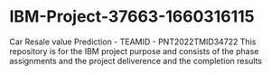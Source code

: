 # IBM-Project-37663-1660316115
Car Resale value Prediction - TEAMID - PNT2022TMID34722
This repository is for the IBM project purpose and consists of the phase assignments 
and the project deliverence and the completion results 


